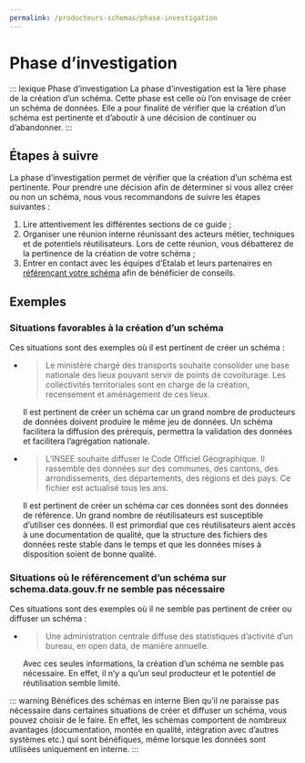 ```yaml
---
permalink: /producteurs-schemas/phase-investigation
---
```


# Phase d’investigation

::: lexique Phase d’investigation
La phase d’investigation est la 1ère phase de la création d’un schéma. Cette phase est celle où l’on envisage de créer un schéma de données. Elle a pour finalité de vérifier que la création d’un schéma est pertinente et d’aboutir à une décision de continuer ou d’abandonner.
::: 

## Étapes à suivre
La phase d’investigation permet de vérifier que la création d’un schéma est pertinente. Pour prendre une décision afin de déterminer si vous allez créer ou non un schéma, nous vous recommandons de suivre les étapes suivantes :

1. Lire attentivement les différentes sections de ce guide ;
1. Organiser une réunion interne réunissant des acteurs métier, techniques et de potentiels réutilisateurs. Lors de cette réunion, vous débatterez de la pertinence de la création de votre schéma ;
1. Entrer en contact avec les équipes d’Etalab et leurs partenaires en [référençant votre schéma](4-integration-schema-datagouv.md#qui-peut-référencer-des-schémas-) afin de bénéficier de conseils.

## Exemples

### Situations favorables à la création d’un schéma

Ces situations sont des exemples où il est pertinent de créer un schéma :

-
    > Le ministère chargé des transports souhaite consolider une base nationale des lieux pouvant servir de points de covoiturage. Les collectivités territoriales sont en charge de la création, recensement et aménagement de ces lieux.

    Il est pertinent de créer un schéma car un grand nombre de producteurs de données doivent produire le même jeu de données. Un schéma facilitera la diffusion des prérequis, permettra la validation des données et facilitera l’agrégation nationale.
-
    > L’INSEE souhaite diffuser le Code Officiel Géographique. Il rassemble des données sur des communes, des cantons, des arrondissements, des départements, des régions et des pays. Ce fichier est actualisé tous les ans.

    Il est pertinent de créer un schéma car ces données sont des données de référence. Un grand nombre de réutilisateurs est susceptible d’utiliser ces données. Il est primordial que ces réutilisateurs aient accès à une documentation de qualité, que la structure des fichiers des données reste stable dans le temps et que les données mises à disposition soient de bonne qualité.

### Situations où le référencement d’un schéma sur schema.data.gouv.fr ne semble pas nécessaire

Ces situations sont des exemples où il ne semble pas pertinent de créer ou diffuser un schéma :

-
    > Une administration centrale diffuse des statistiques d’activité d’un bureau, en open data, de manière annuelle.

    Avec ces seules informations, la création d’un schéma ne semble pas nécessaire. En effet, il n’y a qu’un seul producteur et le potentiel de réutilisation semble limité.

::: warning Bénéfices des schémas en interne
Bien qu’il ne paraisse pas nécessaire dans certaines situations de créer et diffuser un schéma, vous pouvez choisir de le faire. En effet, les schémas comportent de nombreux avantages (documentation, montée en qualité, intégration avec d’autres systèmes etc.) qui sont bénéfiques, même lorsque les données sont utilisées uniquement en interne.
:::
